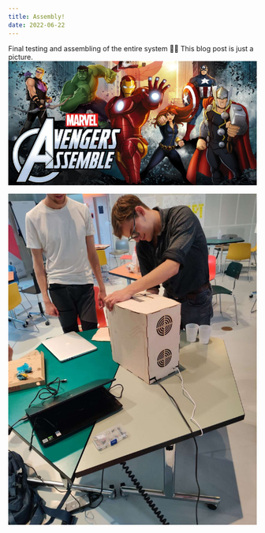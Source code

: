 ```yaml
---
title: Assembly!
date: 2022-06-22
---
```

Final testing and assembling of the entire system 🦾🤖 This blog post is just a picture.
![](./cover.jpg)

![](./pic1.jpeg)

